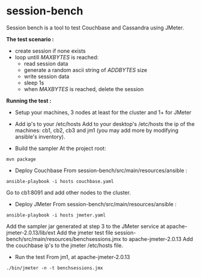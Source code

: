 # session-bench

Session bench is a tool to test Couchbase and Cassandra using JMeter.

**The test scenario :**
* create session if none exists 
* loop untill *MAXBYTES* is reached: 
    * read session data
    * generate a random ascii string of *ADDBYTES* size
    * write session data
    * sleep 1s
    * when *MAXBYTES* is reached, delete the session
    

**Running the test :**

* Setup your machines, 3 nodes at least for the cluster and 1+ for JMeter 


* Add ip's to your /etc/hosts
Add to your desktop's /etc/hosts the ip of the machines: cb1, cb2, cb3 and jm1 (you may add more by modifying ansible's inventory).

* Build the sampler
At the project root:
```
mvn package
```

* Deploy Couchbase
From session-bench/src/main/resources/ansible :
```
ansible-playbook -i hosts couchbase.yaml
```
Go to cb1:8091 and add other nodes to the cluster.

* Deploy JMeter
From session-bench/src/main/resources/ansible :
```
ansible-playbook -i hosts jmeter.yaml
```
Add the sampler jar generated at step 3 to the JMeter service at apache-jmeter-2.0.13/lib/ext
Add the jmeter test file session-bench/src/main/resources/benchsessions.jmx to apache-jmeter-2.0.13 
Add the couchbase ip's to the jmeter /etc/hosts file.


* Run the test
From jm1, at apache-jmeter-2.0.13
```
./bin/jmeter -n -t benchsessions.jmx
```